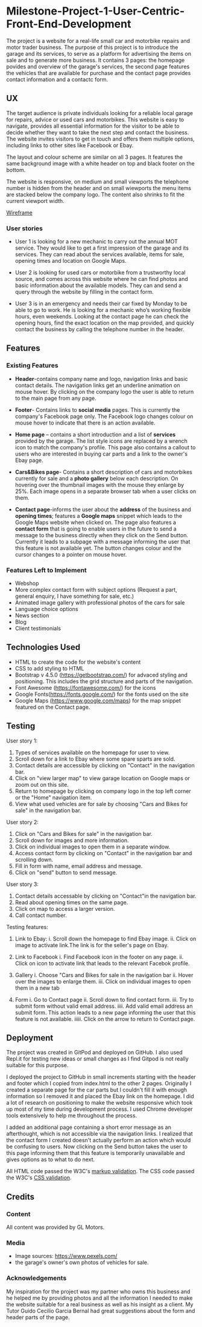 # Milestone-Project-1-User-Centric-Front-End-Development

The project is a website for a real-life small car and motorbike repairs and motor trader business. The purpose of this project is to introduce the garage and its services, to serve as a platform for advertising the items on sale and to generate more business. It contains 3 pages: the homepage povides and overview of the garage's services, the second page features the vehicles that are available for purchase and the contact page provides contact information and a contactc form.

## UX
The target audience is private individuals looking for a reliable local garage for repairs, advice or used cars and motorbikes. This website is easy to navigate, provides all essential information for the visitor to be able to decide whether they want to take the next step and contact the business. The website invites visitors to get in touch and offers them multiple options, including links to other sites like Facebook or Ebay. 

The layout and colour scheme are similar on all 3 pages. It features the same background image  with a white header on top and black footer on the bottom.

The website is responsive, on medium and small viewports the telephone number is hidden from the header and on small wiewports the menu items are stacked below the company logo. The content also shrinks to fit the current viewport width.

[Wireframe](https://github.com/KittiKovacs/Milestone-Project-1-User-Centric-Front-End-Development/blob/master/GL%20Motors%20wireframes.pdf)

### User stories

* User 1 is looking for a new mechanic to carry out the annual MOT service. They would like to get a first impression of the garage and its services. They can read about the services available, items for sale, opening times and location on Google Maps.

* User 2 is looking for used cars or motorbike from a trustworthy local source, and comes across this website where he can find photos and basic information about the available models. They can and send a query through the website by filling in the contact form.

* User 3 is in an emergency and needs their car fixed by Monday to be able to go to work. He is looking for a mechanic who’s working flexible hours, even weekends. Looking at the contact page he can check the opening hours, find the exact location on the map provided, and quickly contact the business by calling the telephone number in the header.


## Features

### Existing Features
* **Header**-contains company name and logo, navigation links and basic contact details. The navigation links get an underline animation on mouse hover. By clicking on the company logo the user is able to return to the main page from any page.
 
* **Footer**- Contains links to **social media** pages. This is currently the company's Facebook page only. The Facebook logo changes colour on mouse hover to indicate that there is an action available.

* **Home page** – contains a short introduction and a list of **services** provided by the garage. The list style icons are replaced by a wrench icon to match the company's profile. 
This page also contains a callout to users who are interested in buying car parts and a link to the owner's Ebay page. 

* **Cars&Bikes page**- Contains a short description of cars and motorbikes currently for sale and a **photo gallery** below each description. On hovering over the thumbnail images with the mouse they enlarge by 25%. Each image opens in a separate browser tab when a user clicks on them. 

* **Contact page**-informs the user about the **address** of the business and **opening times**; features a **Google maps** snippet which leads to the Google Maps website when clicked on. The page also features a **contact form** that is  going to enable users in the future to send a message to the business directly when they click on the Send button. Currently it leads to a subpage with a message informing the user that this feature is not available yet. The button changes colour and the cursor changes to a pointer on mouse hover.

### Features Left to Implement

* Webshop
* More complex contact form with subject options (Request a part, general
enquiry, I have something for sale, etc.) 
* Animated image gallery with professional photos of the cars for sale
* Language choice options
* News section
* Blog
* Client testimonials

## Technologies Used

* HTML to create the code for the website's content
* CSS to add styling to HTML
* Bootstrap v 4.5.0 (https://getbootstrap.com/) for advaced styling and positioning. This includes the grid structure and parts of the navigation.
* Font Awesome (https://fontawesome.com/) for the icons
* Google Fonts(https://fonts.google.com/) for the fonts used on the site
* Google Maps (https://www.google.com/maps) for the map snippet featured on the Contact page.

## Testing

User story 1:
1. Types of services available on the homepage for user to view.
2. Scroll down for a link to Ebay where some spare sparts are sold.
3. Contact details are accessible by clicking on "Contact" in the navigation bar.
4. Click on "view larger map" to view garage location on Google maps or zoom out on this site.
5. Return to homepage by clicking on company logo in the top left corner or the "Home" navigation item.
6. View what used vehicles are for sale by choosing "Cars and Bikes for sale" in the navigation bar.

User story 2:
1. Click on "Cars and Bikes for sale" in the navigation bar.
2. Scroll down for images and more information.
3. Click on individual images to open them in a separate window.
4. Access contact form by clicking on "Contact" in the navigation bar and scrolling down.
5. Fill in form with name, email address and message.
6. Click on "send" button to send message. 

User story 3:
1. Contact details accessable by clicking on "Contact"in the navigation bar.
2. Read about opening times on the same page.
3. Click on map to access a larger version. 
4. Call contact number.

Testing features:
1. Link to Ebay:
i. Scroll down the homepage to find Ebay image.
ii. Click on image to activate link.The link is for the seller's page on Ebay.

2. Link to Facebook
i. Find Facebook icon in the footer on any page.
ii. Click on icon to activate link that leads to the relevant Facebok profile.

3. Gallery
i. Choose "Cars and Bikes for sale in the navigation bar
ii. Hover over the images to enlarge them.
iii. Click on individual images to open them in a new tab

4. Form
i. Go to Contact page
ii. Scroll down to find contact form.
iii. Try to submit form without valid email address.
iiii. Add valid email address an submit form. This action leads to a new page informing the user that this feature is not available.
iiiii. Click on the arrow to return to Contact page.


## Deployment

The project was created in GitPod and deployed on GitHub. I also used Repl.it for testing new ideas or small changes as I find Gitpod is not really suitable for this purpose.

I deployed the project to GitHub in small increments starting with the header and footer which I copied from index.html to the other 2 pages. Originally I created a separate page for the car parts but I couldn't fill it with enough information so I removed it and placed the Ebay link on the homepage. I did a lot of research on positioning to make the website responsive which took up most of my time during development process. I used Chrome developer tools extensively to help me throughout the process.

I added an additional page containing a short error message as an afterthought, which is not accessible via the navigation links. I realized that the contact form I created doesn't actually perform an action which would be confusing to users. Now clicking on the Send button takes the user to this page informing them that this feature is temporarily unavailable and gives options as to what to do next.

All HTML code passed the W3C's [markup validation](https://validator.w3.org/).
The CSS code passed the W3C's [CSS validation](https://jigsaw.w3.org/css-validator/).

## Credits

### Content
All content was provided by GL Motors.

### Media
* Image sources: https://www.pexels.com/ 
* the garage's owner's own photos of vehicles for sale.

### Acknowledgements
My inspiration for the project was my partner who owns this business and he helped me by providing photos and all the information I needed to make the website suitable for a real business as well as his insight as a client.
My Tutor Guido Cecilio Garcia Bernal had great suggestions about the form and header parts of the page.


